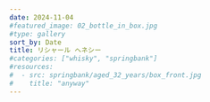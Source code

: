 ```yaml
---
date: 2024-11-04
#featured_image: 02_bottle_in_box.jpg
#type: gallery
sort_by: Date
title: リシャール ヘネシー
#categories: ["whisky", "springbank"]
#resources:
#  - src: springbank/aged_32_years/box_front.jpg
#    title: "anyway"
---
```

